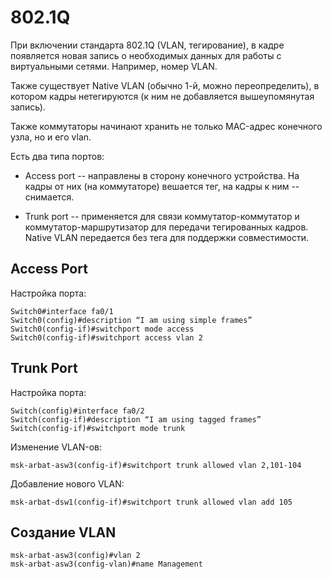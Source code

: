 # 802.1Q
При включении стандарта 802.1Q (VLAN, тегирование), в кадре появляется новая запись о необходимых данных для работы с виртуальными сетями. Например, номер VLAN.

Также существует Native VLAN (обычно 1-й, можно переопределить), в котором кадры нетегируются (к ним не добавляется вышеупомянутая запись).

Также коммутаторы начинают хранить не только MAC-адрес конечного узла, но и его vlan.

Есть два типа портов:
* Access port -- направлены в сторону конечного устройства. На кадры от них (на коммутаторе) вешается тег, на кадры к ним -- снимается.

* Trunk port -- применяется для связи коммутатор-коммутатор и коммутатор-маршрутизатор для передачи тегированных кадров. Native VLAN передается без тега для поддержки совместимости.

## Access Port
Настройка порта:
```
Switch0#interface fa0/1
Switch0(config)#description “I am using simple frames”
Switch0(config-if)#switchport mode access
Switch0(config-if)#switchport access vlan 2
```

## Trunk Port
Настройка порта:
```
Switch(config)#interface fa0/2
Switch(config-if)#description “I am using tagged frames”
Switch(config-if)#switchport mode trunk
```

Изменение VLAN-ов:
```
msk-arbat-asw3(config-if)#switchport trunk allowed vlan 2,101-104
```

Добавление нового VLAN:
```
msk-arbat-dsw1(config-if)#switchport trunk allowed vlan add 105
```

## Создание VLAN
```
msk-arbat-asw3(config)#vlan 2
msk-arbat-asw3(config-vlan)#name Management
```